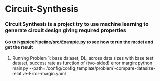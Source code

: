 # Circuit-Synthesis



### Circuit Synthesis is a project try to use machine learning to generate circuit design giving required properties

#### Go to NgspicePipeline/src/Example.py to see how to run the model and get the result



1. Running Problem 1: base dataset, DL, across data sizes with base test dataset, success rate as function of (two-sided) error margin:  python main.py --path=./config/config_template/problem1-compare-datasize-relative-Error-margin.yaml